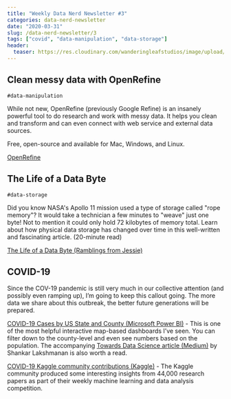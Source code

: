 ```yaml
---
title: "Weekly Data Nerd Newsletter #3"
categories: data-nerd-newsletter
date: "2020-03-31"
slug: /data-nerd-newsletter/3
tags: ["covid", "data-manipulation", "data-storage"]
header:
  teaser: https://res.cloudinary.com/wanderingleafstudios/image/upload/v1587682706/chrisjmears.com/data-nerd-newsletter-og.jpg
---
```


## Clean messy data with OpenRefine

`#data-manipulation`

While not new, OpenRefine (previously Google Refine) is an insanely powerful tool to do research and work with messy data. It helps you clean and transform and can even connect with web service and external data sources.

Free, open-source and available for Mac, Windows, and Linux.

[OpenRefine](https://openrefine.org/)

## The Life of a Data Byte

`#data-storage`

Did you know NASA's Apollo 11 mission used a type of storage called "rope memory"? It would take a technician a few minutes to "weave" just one byte! Not to mention it could only hold 72 kilobytes of memory total. Learn about how physical data storage has changed over time in this well-written and fascinating article. (20-minute read)

[The Life of a Data Byte (Ramblings from Jessie)](https://blog.jessfraz.com/post/the-life-of-a-data-byte/)

## COVID-19

Since the COV-19 pandemic is still very much in our collective attention (and possibly even ramping up), I’m going to keep this callout going. The more data we share about this outbreak, the better future generations will be prepared.

[COVID-19 Cases by US State and County (Microsoft Power BI)](https://app.powerbi.com/view?r=eyJrIjoiMDkzZjQwNDMtZmI1Zi00YmVkLWExMTMtNDRjMjcwNWQ5ZGExIiwidCI6IjE1MjgxOGIxLTdmMTUtNDM3YS1hYzBiLTkyNDQwNzgwMzQ0ZCIsImMiOjN9&fbclid=IwAR0sB3j-SvuYu8dxdwSMX8Pp20m3eSBO7a5v6C1e6W6WgRrWn3-TwWz9IuA) - This is one of the most helpful interactive map-based dashboards I’ve seen. You can filter down to the county-level and even see numbers based on the population. The accompanying [Towards Data Science article (Medium)](https://towardsdatascience.com/covid-19-interactive-power-bi-map-of-total-cases-by-us-state-and-county-e4ad7fdd0f10) by Shankar Lakshmanan is also worth a read.

[COVID-19 Kaggle community contributions (Kaggle)](https://www.kaggle.com/covid-19-contributions) - The Kaggle community produced some interesting insights from 44,000 research papers as part of their weekly machine learning and data analysis competition.
